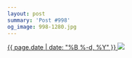 ```yaml
---
layout: post
summary: 'Post #998'
og_image: 998-1280.jpg
---
```


<p>
 <time>
  <a href="/998">
   {{ page.date | date: "%B %-d, %Y" }}
  </a>
 </time>
 <a href="/998">
  <img data-taken="10/13/2019" sizes="(min-width: 700px) 50vw, calc(100vw - 2rem)" src="{{ site.assets_url }}/998-640.jpg" srcset="{{ site.assets_url }}/998-320.jpg 320w, {{ site.assets_url }}/998-640.jpg 640w, {{ site.assets_url }}/998-960.jpg 960w, {{ site.assets_url }}/998-1280.jpg 1280w"/>
 </a>
</p>
